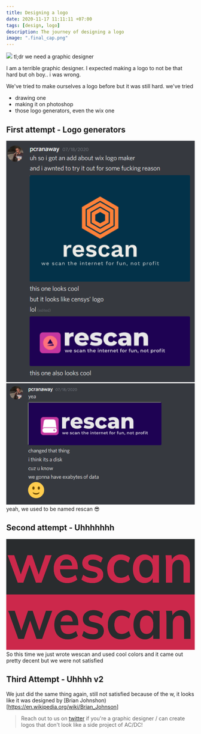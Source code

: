 ```yaml
---
title: Designing a logo
date: 2020-11-17 11:11:11 +07:00
tags: [design, logo]
description: The journey of designing a logo
image: ".final_cap.png"
---
```



![](photoshop.gif)
tl;dr we need a graphic designer

I am a terrible graphic designer. I expected making a logo to not be that hard but oh boy.. i was wrong.

We've tried to make ourselves a logo before but it was still hard. we've tried
- drawing one
- making it on photoshop
- those logo generators, even the wix one

## First attempt - Logo generators
![](first_attempt.png)
![](first_attempt_2.png)
yeah, we used to be named rescan 😎

## Second attempt - Uhhhhhhh
![](uhhh.png)
So this time we just wrote wescan and used cool colors and it came out pretty decent but we were not satisfied

## Third Attempt - Uhhhh v2
We just did the same thing again, still not satisfied because of the w, it looks like it was designed by [Brian Johnshon)[https://en.wikipedia.org/wiki/Brian_Johnson]

> Reach out to us on [twitter](https://twitter.com/wescanRS) if you're a graphic designer / can create logos that don't look like a side project of AC/DC!
